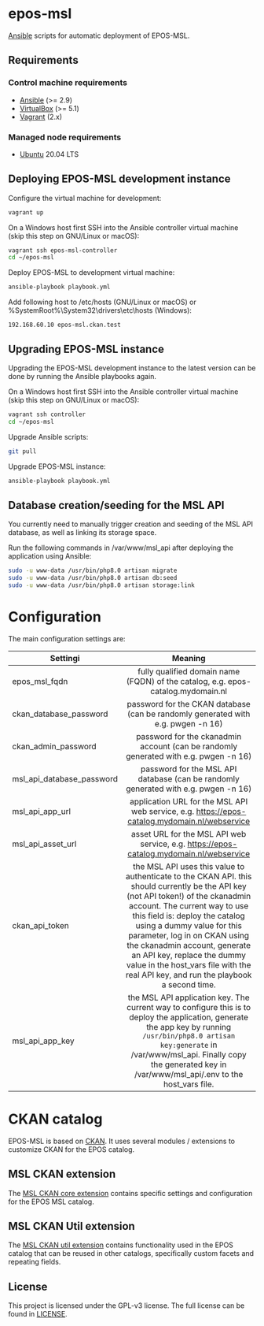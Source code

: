 # epos-msl
[Ansible](https://docs.ansible.com) scripts for automatic deployment of EPOS-MSL.

## Requirements
### Control machine requirements
* [Ansible](https://docs.ansible.com/ansible/intro_installation.html) (>= 2.9)
* [VirtualBox](https://www.virtualbox.org/manual/ch02.html) (>= 5.1)
* [Vagrant](https://www.vagrantup.com/docs/installation/) (2.x)

### Managed node requirements
* [Ubuntu](https://www.ubuntu.com/) 20.04 LTS

## Deploying EPOS-MSL development instance

Configure the virtual machine for development:
```bash
vagrant up
```

On a Windows host first SSH into the Ansible controller virtual machine (skip this step on GNU/Linux or macOS):
```bash
vagrant ssh epos-msl-controller
cd ~/epos-msl
```

Deploy EPOS-MSL to development virtual machine:
```bash
ansible-playbook playbook.yml
```

Add following host to /etc/hosts (GNU/Linux or macOS) or %SystemRoot%\System32\drivers\etc\hosts (Windows):
```
192.168.60.10 epos-msl.ckan.test
```

## Upgrading EPOS-MSL instance
Upgrading the EPOS-MSL development instance to the latest version can be done by running the Ansible playbooks again.

On a Windows host first SSH into the Ansible controller virtual machine (skip this step on GNU/Linux or macOS):
```bash
vagrant ssh controller
cd ~/epos-msl
```

Upgrade Ansible scripts:
```bash
git pull
```

Upgrade EPOS-MSL instance:
```bash
ansible-playbook playbook.yml
```

## Database creation/seeding for the MSL API

You currently need to manually trigger creation and seeding of the MSL API database, as well as linking its storage
space.

Run the following commands in /var/www/msl\_api after deploying the application using Ansible:

```bash
sudo -u www-data /usr/bin/php8.0 artisan migrate
sudo -u www-data /usr/bin/php8.0 artisan db:seed
sudo -u www-data /usr/bin/php8.0 artisan storage:link
```

# Configuration

The main configuration settings are:

|Settingi       | Meaning       |
| ------------- |:-------------:|
|epos_msl_fqdn             | fully qualified domain name (FQDN) of the catalog, e.g. epos-catalog.mydomain.nl |
|ckan_database_password    | password for the CKAN database (can be randomly generated with e.g. pwgen -n 16) |
|ckan_admin_password       | password for the ckanadmin account (can be randomly generated with e.g. pwgen -n 16) |
|msl_api_database_password | password for the MSL API database (can be randomly generated with e.g. pwgen -n 16) |
|msl_api_app_url           | application URL for the MSL API web service, e.g. https://epos-catalog.mydomain.nl/webservice |
|msl_api_asset_url         | asset URL for the MSL API web service, e.g. https://epos-catalog.mydomain.nl/webservice |
|ckan_api_token            | the MSL API uses this value to authenticate to the CKAN API. this should currently be the API key (not API token!) of the ckanadmin account. The current way to use this field is: deploy the catalog using a dummy value for this parameter, log in on CKAN using the ckanadmin account, generate an API key, replace the dummy value in the host\_vars file with the real API key, and run the playbook a second time.
|msl_api_app_key           | the MSL API application key. The current way to configure this is to deploy the application, generate the app key by running `/usr/bin/php8.0 artisan key:generate` in /var/www/msl\_api. Finally copy the generated key in /var/www/msl\_api/.env to the host\_vars file.

# CKAN catalog

EPOS-MSL is based on [CKAN](https://www.ckan.org). It uses several modules / extensions to customize CKAN for the EPOS catalog.

## MSL CKAN extension

The [MSL CKAN core extension](https://github.com/UtrechtUniversity/msl_ckan_core) contains specific settings and configuration
for the EPOS MSL catalog.

## MSL CKAN Util extension

The [MSL CKAN util extension](https://github.com/UtrechtUniversity/msl_ckan_util) contains functionality used in the EPOS catalog
that can be reused in other catalogs, specifically custom facets and repeating fields.

## License
This project is licensed under the GPL-v3 license.
The full license can be found in [LICENSE](LICENSE).
